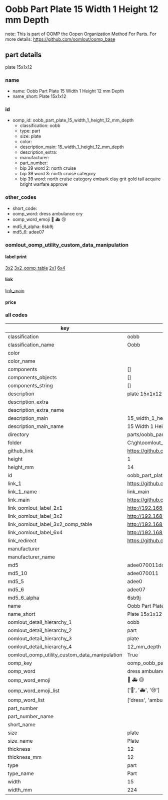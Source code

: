 # Oobb Part Plate 15 Width 1 Height 12 mm Depth  

note: This is part of OOMP the Oopen Organization Method For Parts. For more details: https://github.com/oomlout/oomp_base

##  part details
  



plate 15x1x12



### name
* name: Oobb Part Plate 15 Width 1 Height 12 mm Depth
* name_short: Plate 15x1x12 
### id
* oomp_id: oobb_part_plate_15_width_1_height_12_mm_depth
  * classification: oobb
  * type: part
  * size: plate
  * color: 
  * description_main: 15_width_1_height_12_mm_depth
  * description_extra: 
  * manufacturer: 
  * part_number: 
  * bip 39 word 2: north cruise
  * bip 39 word 3: north cruise category
  * bip 39 word: north cruise category embark clay grit gold tail acquire bright warfare approve

### other_codes
* short_code: 
* oomp_word: dress ambulance cry
* oomp_word_emoji :dress: :ambulance: :cry:
* md5_6_alpha: 6sb9j
* md5_6: adee07






### oomlout_oomp_utility_custom_data_manipulation
#### label print
[3x2](http://192.168.1.245:1112/?label=oomp%206sb9j)
[3x2_oomp_table](http://192.168.1.108:1112/?label=oomp%206sb9j)
[2x1](http://192.168.1.242:1112/?label=oomp%206sb9j)
[6x4](http://192.168.1.55:1112/?label=oomp%206sb9j)    

#### link

[link_main](https://github.com/oomlout/oomlout_oobb_version_4_generated_parts/tree/main/navigation_oomp/oobb/part/plate/15_width_1_height_12_mm_depth/part)                              

#### price







### all codes 
| key | value |  
| --- | --- |  
| classification | oobb |  
| classification_name | Oobb |  
| color |  |  
| color_name |  |  
| components | [] |  
| components_objects | [] |  
| components_string | [] |  
| description | plate 15x1x12 |  
| description_extra |  |  
| description_extra_name |  |  
| description_main | 15_width_1_height_12_mm_depth |  
| description_main_name | 15 Width 1 Height 12 mm Depth |  
| directory | parts/oobb_part_plate_15_width_1_height_12_mm_depth |  
| folder | C:\gh\oomlout_oobb_version_4_generated_parts\parts\oobb_part_plate_15_width_1_height_12_mm_depth |  
| github_link | https://github.com/oomlout/oomlout_oomp_part_src/tree/main/parts/oobb_part_plate_15_width_1_height_12_mm_depth |  
| height | 1 |  
| height_mm | 14 |  
| id | oobb_part_plate_15_width_1_height_12_mm_depth |  
| link_1 | https://github.com/oomlout/oomlout_oobb_version_4_generated_parts/tree/main/navigation_oomp/oobb/part/plate/15_width_1_height_12_mm_depth/part |  
| link_1_name | link_main |  
| link_main | https://github.com/oomlout/oomlout_oobb_version_4_generated_parts/tree/main/navigation_oomp/oobb/part/plate/15_width_1_height_12_mm_depth/part |  
| link_oomlout_label_2x1 | http://192.168.1.242:1112/?label=oomp%206sb9j |  
| link_oomlout_label_3x2 | http://192.168.1.245:1112/?label=oomp%206sb9j |  
| link_oomlout_label_3x2_oomp_table | http://192.168.1.108:1112/?label=oomp%206sb9j |  
| link_oomlout_label_6x4 | http://192.168.1.55:1112/?label=oomp%206sb9j |  
| link_redirect | https://github.com/oomlout/oomlout_oobb_version_4_generated_parts/tree/main/parts/oobb_plate_15_01_12 |  
| manufacturer |  |  
| manufacturer_name |  |  
| md5 | adee070011dd4c899a951484484d2cb2 |  
| md5_10 | adee070011 |  
| md5_5 | adee0 |  
| md5_6 | adee07 |  
| md5_6_alpha | 6sb9j |  
| name | Oobb Part Plate 15 Width 1 Height 12 mm Depth |  
| name_short | Plate 15x1x12  |  
| oomlout_detail_hierarchy_1 | oobb |  
| oomlout_detail_hierarchy_2 | part |  
| oomlout_detail_hierarchy_3 | plate |  
| oomlout_detail_hierarchy_4 | 12_mm_depth |  
| oomlout_oomp_utility_custom_data_manipulation | True |  
| oomp_key | oomp_oobb_part_plate_15_width_1_height_12_mm_depth |  
| oomp_word | dress ambulance cry |  
| oomp_word_emoji | :dress: :ambulance: :cry: |  
| oomp_word_emoji_list | [':dress:', ':ambulance:', ':cry:'] |  
| oomp_word_list | ['dress', 'ambulance', 'cry'] |  
| part_number |  |  
| part_number_name |  |  
| short_name |  |  
| size | plate |  
| size_name | Plate |  
| thickness | 12 |  
| thickness_mm | 12 |  
| type | part |  
| type_name | Part |  
| width | 15 |  
| width_mm | 224 |  
